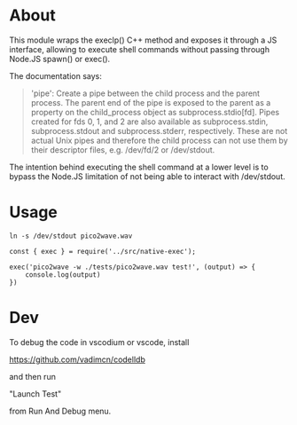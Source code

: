 # About

This module wraps the execlp() C++ method and exposes it through a JS interface, allowing
to execute shell commands without passing through Node.JS spawn() or exec().

The documentation says:

> 'pipe': Create a pipe between the child process and the parent process. The parent end of the pipe is exposed to the parent as a property on the child_process object as subprocess.stdio[fd]. Pipes created for fds 0, 1, and 2 are also available as subprocess.stdin, subprocess.stdout and subprocess.stderr, respectively. These are not actual Unix pipes and therefore the child process can not use them by their descriptor files, e.g. /dev/fd/2 or /dev/stdout.

The intention behind executing the shell command at a lower level is to bypass the Node.JS limitation of not being able to interact with /dev/stdout.

# Usage

```
ln -s /dev/stdout pico2wave.wav
```

```
const { exec } = require('../src/native-exec');

exec('pico2wave -w ./tests/pico2wave.wav test!', (output) => {
    console.log(output)
})
```

# Dev

To debug the code in vscodium or vscode, install

https://github.com/vadimcn/codelldb

and then run

"Launch Test" 

from Run And Debug menu.